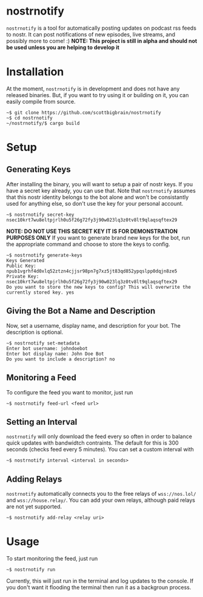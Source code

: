 # nostrnotify
`nostrnotify` is a tool for automatically posting updates on podcast rss feeds to nostr. It can post notifications of new episodes, live streams, and possibly more to come! :)
**NOTE: This project is still in alpha and should not be used unless you are helping to develop it**

# Installation
At the moment, `nostrnotify` is in development and does not have any released binaries. But, if you want to try using it or building on it, you can easily compile from source.
```
~$ git clone https://github.com/scottbigbrain/nostrnotify
~$ cd nostrnotify
~/nostrnotify/$ cargo build
```

# Setup
## Generating Keys
After installing the binary, you will want to setup a pair of nostr keys. If you have a secret key already, you can use that. Note that `nostrnotify` assumes that this nostr identity belongs to the bot alone and won't be consistantly used for anything else, so don't use the key for your personal account.
```
~$ nostrnotify secret-key nsec10krt7wu8eltpjrlh0u5f26g72fy3j90w023lq3z0tv8lt9qlaqsqftex29
```
**NOTE: DO NOT USE THIS SECRET KEY IT IS FOR DEMONSTRATION PURPOSES ONLY**
If you want to generate brand new keys for the bot, run the appropriate command and choose to store the keys to config.
```
~$ nostrnotify generate-keys
Keys Generated
Public Key: npub1vgrhf4d0xlq52ztzn4cjjsr98pn7g7xz5jt83qd852ypqslpp0dqjn8ze5
Private Key: nsec10krt7wu8eltpjrlh0u5f26g72fy3j90w023lq3z0tv8lt9qlaqsqftex29
Do you want to store the new keys to config? This will overwrite the currently stored key. yes
```
## Giving the Bot a Name and Description
Now, set a username, display name, and description for your bot. The description is optional.
```
~$ nostrnotify set-metadata
Enter bot username: johndoebot
Enter bot display name: John Doe Bot
Do you want to include a description? no
```
## Monitoring a Feed
To configure the feed you want to monitor, just run
```
~$ nostrnotify feed-url <feed url>
```
## Setting an Interval
`nostrnotify` will only download the feed every so often in order to balance quick updates with bandwidtch contraints. The default for this is 300 seconds (checks feed every 5 minutes). You can set a custom interval with
```
~$ nostrnotify interval <interval in seconds>
```
## Adding Relays
`nostrnotify` automatically connects you to the free relays of `wss://nos.lol/` and `wss://house.relay/`. You can add your own relays, although paid relays are not yet supported.
```
~$ nostrnotify add-relay <relay uri>
```

# Usage
To start monitoring the feed, just run 
```
~$ nostrnotify run
```
Currently, this will just run in the terminal and log updates to the console. If you don't want it flooding the terminal then run it as a backgroun process.
